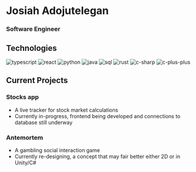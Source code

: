 # Josiah Adojutelegan
### Software Engineer

## Technologies

![typescript](https://badgen.net/static/typescript/intermediate/purple/?icon=typescript)
![react](https://badgen.net/static/React/intermediate/purple/)
![python](https://badgen.net/static/python/intermediate/purple/)
![java](https://badgen.net/static/Java/intermediate/purple/)
![sql](https://badgen.net/static/postgresql/intermediate/purple/?icon=postgresql)
![rust](https://badgen.net/static/Rust/beginner/green/)
![c-sharp](https://badgen.net/static/C-sharp/beginner/green/)
![c-plus-plus](https://badgen.net/static/C++/beginner/green/)

## Current Projects

### Stocks app

- A live tracker for stock market calculations
- Currently in-progress, frontend being developed and connections to database still underway

### Antemortem

- A gambling social interaction game
- Currently re-designing, a concept that may fair better either 2D or in Unity/C#

<!--
**jodadoj/jodadoj** is a ✨ _special_ ✨ repository because its `README.md` (this file) appears on your GitHub profile.

Here are some ideas to get you started:

- 🔭 I’m currently working on ...
- 🌱 I’m currently learning ...
- 👯 I’m looking to collaborate on ...
- 🤔 I’m looking for help with ...
- 💬 Ask me about ...
- 📫 How to reach me: ...
- 😄 Pronouns: ...
- ⚡ Fun fact: ...
-->
